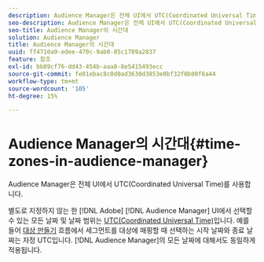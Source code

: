 ```yaml
---
description: Audience Manager은 전체 UI에서 UTC(Coordinated Universal Time)를 사용합니다.
seo-description: Audience Manager은 전체 UI에서 UTC(Coordinated Universal Time)를 사용합니다.
seo-title: Audience Manager의 시간대
solution: Audience Manager
title: Audience Manager의 시간대
uuid: ff4710a9-edee-470c-9ab0-85c1789a2837
feature: 참조
exl-id: bb89cf76-dd43-454b-aaa8-8e5415493ecc
source-git-commit: fe01ebac8c0d0ad3630d3853e0bf32f0b00f6a44
workflow-type: tm+mt
source-wordcount: '105'
ht-degree: 15%

---
```


# Audience Manager의 시간대{#time-zones-in-audience-manager}

Audience Manager은 전체 UI에서 UTC(Coordinated Universal Time)를 사용합니다.

별도로 지정하지 않는 한 [!DNL Adobe] [!DNL Audience Manager] UI에서 선택할 수 있는 모든 날짜 및 날짜 범위는 [UTC(Coordinated Universal Time)](https://www.timeanddate.com/worldclock/timezone/utc)입니다. 예를 들어 [대상 만들기](../features/destinations/create-cookie-destination.md#segments-mapping) 흐름에서 세그먼트를 대상에 매핑할 때 선택하는 시작 날짜와 종료 날짜는 자정 UTC입니다. [!DNL Audience Manager]의 모든 날짜에 대해서도 동일하게 적용됩니다.
